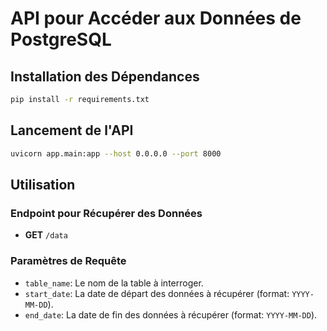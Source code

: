 # API pour Accéder aux Données de PostgreSQL

## Installation des Dépendances

```bash
pip install -r requirements.txt
```

## Lancement de l'API

```bash
uvicorn app.main:app --host 0.0.0.0 --port 8000
```

## Utilisation

### Endpoint pour Récupérer des Données

- **GET** `/data`

### Paramètres de Requête

- `table_name`: Le nom de la table à interroger.
- `start_date`: La date de départ des données à récupérer (format: `YYYY-MM-DD`).
- `end_date`: La date de fin des données à récupérer (format: `YYYY-MM-DD`).

